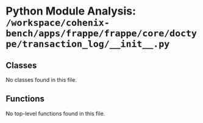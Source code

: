 # Python Module Analysis: `/workspace/cohenix-bench/apps/frappe/frappe/core/doctype/transaction_log/__init__.py`

## Classes

No classes found in this file.


## Functions

No top-level functions found in this file.
